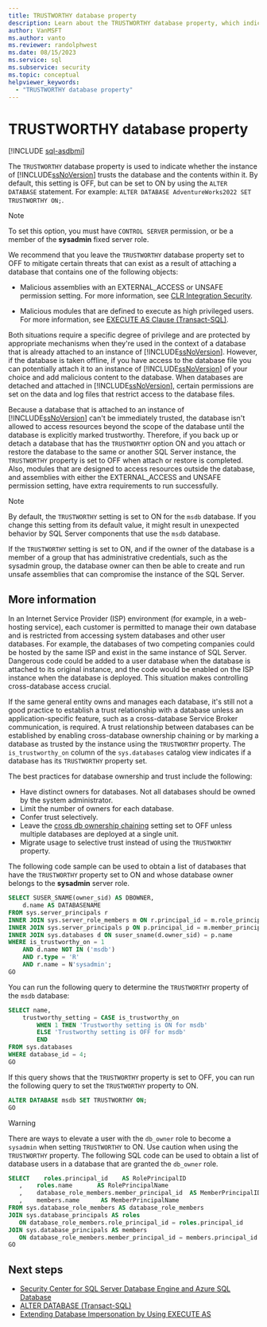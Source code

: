 ```yaml
---
title: TRUSTWORTHY database property
description: Learn about the TRUSTWORTHY database property, which indicates whether the instance of SQL Server trusts the database and its contents. The default is OFF.
author: VanMSFT
ms.author: vanto
ms.reviewer: randolphwest
ms.date: 08/15/2023
ms.service: sql
ms.subservice: security
ms.topic: conceptual
helpviewer_keywords:
  - "TRUSTWORTHY database property"
---
```

# TRUSTWORTHY database property

[!INCLUDE [sql-asdbmi](../../includes/applies-to-version/sql-asdbmi.md)]

The `TRUSTWORTHY` database property is used to indicate whether the instance of [!INCLUDE[ssNoVersion](../../includes/ssnoversion-md.md)] trusts the database and the contents within it. By default, this setting is OFF, but can be set to ON by using the `ALTER DATABASE` statement. For example: `ALTER DATABASE AdventureWorks2022 SET TRUSTWORTHY ON;`.

> [!NOTE]  
> To set this option, you must have `CONTROL SERVER` permission, or be a member of the **sysadmin** fixed server role.


We recommend that you leave the `TRUSTWORTHY` database property set to OFF to mitigate certain threats that can exist as a result of attaching a database that contains one of the following objects:

- Malicious assemblies with an EXTERNAL_ACCESS or UNSAFE permission setting. For more information, see [CLR Integration Security](../../relational-databases/clr-integration/security/clr-integration-security.md).

- Malicious modules that are defined to execute as high privileged users. For more information, see [EXECUTE AS Clause (Transact-SQL)](../../t-sql/statements/execute-as-clause-transact-sql.md).

Both situations require a specific degree of privilege and are protected by appropriate mechanisms when they're used in the context of a database that is already attached to an instance of [!INCLUDE[ssNoVersion](../../includes/ssnoversion-md.md)]. However, if the database is taken offline, if you have access to the database file you can potentially attach it to an instance of [!INCLUDE[ssNoVersion](../../includes/ssnoversion-md.md)] of your choice and add malicious content to the database. When databases are detached and attached in [!INCLUDE[ssNoVersion](../../includes/ssnoversion-md.md)], certain permissions are set on the data and log files that restrict access to the database files.

Because a database that is attached to an instance of [!INCLUDE[ssNoVersion](../../includes/ssnoversion-md.md)] can't be immediately trusted, the database isn't allowed to access resources beyond the scope of the database until the database is explicitly marked trustworthy. Therefore, if you back up or detach a database that has the `TRUSTWORTHY` option ON and you attach or restore the database to the same or another SQL Server instance, the `TRUSTWORTHY` property is set to OFF when attach or restore is completed. Also, modules that are designed to access resources outside the database, and assemblies with either the EXTERNAL_ACCESS and UNSAFE permission setting, have extra requirements to run successfully.

> [!NOTE]  
> By default, the `TRUSTWORTHY` setting is set to ON for the `msdb` database. If you change this setting from its default value, it might result in unexpected behavior by SQL Server components that use the `msdb` database.

If the `TRUSTWORTHY` setting is set to ON, and if the owner of the database is a member of a group that has administrative credentials, such as the sysadmin group, the database owner can then be able to create and run unsafe assemblies that can compromise the instance of the SQL Server.

## More information

In an Internet Service Provider (ISP) environment (for example, in a web-hosting service), each customer is permitted to manage their own database and is restricted from accessing system databases and other user databases. For example, the databases of two competing companies could be hosted by the same ISP and exist in the same instance of SQL Server. Dangerous code could be added to a user database when the database is attached to its original instance, and the code would be enabled on the ISP instance when the database is deployed. This situation makes controlling cross-database access crucial.

If the same general entity owns and manages each database, it's still not a good practice to establish a trust relationship with a database unless an application-specific feature, such as a cross-database Service Broker communication, is required. A trust relationship between databases can be established by enabling cross-database ownership chaining or by marking a database as trusted by the instance using the `TRUSTWORTHY` property. The `is_trustworthy_on` column of the `sys.databases` catalog view indicates if a database has its `TRUSTWORTHY` property set.

The best practices for database ownership and trust include the following:

- Have distinct owners for databases. Not all databases should be owned by the system administrator.
- Limit the number of owners for each database.
- Confer trust selectively.
- Leave the [cross db ownership chaining](../../database-engine/configure-windows/cross-db-ownership-chaining-server-configuration-option.md) setting set to OFF unless multiple databases are deployed at a single unit.
- Migrate usage to selective trust instead of using the `TRUSTWORTHY` property.

The following code sample can be used to obtain a list of databases that have the `TRUSTWORTHY` property set to ON and whose database owner belongs to the **sysadmin** server role.

```sql
SELECT SUSER_SNAME(owner_sid) AS DBOWNER,
    d.name AS DATABASENAME
FROM sys.server_principals r
INNER JOIN sys.server_role_members m ON r.principal_id = m.role_principal_id
INNER JOIN sys.server_principals p ON p.principal_id = m.member_principal_id
INNER JOIN sys.databases d ON suser_sname(d.owner_sid) = p.name
WHERE is_trustworthy_on = 1
    AND d.name NOT IN ('msdb')
    AND r.type = 'R'
    AND r.name = N'sysadmin';
GO
```

You can run the following query to determine the `TRUSTWORTHY` property of the `msdb` database:

```sql
SELECT name,
    trustworthy_setting = CASE is_trustworthy_on
        WHEN 1 THEN 'Trustworthy setting is ON for msdb'
        ELSE 'Trustworthy setting is OFF for msdb'
        END
FROM sys.databases
WHERE database_id = 4;
GO
```

If this query shows that the `TRUSTWORTHY` property is set to OFF, you can run the following query to set the `TRUSTWORTHY` property to ON.

```sql
ALTER DATABASE msdb SET TRUSTWORTHY ON;
GO
```

> [!WARNING]
> There are ways to elevate a user with the `db_owner` role to become a `sysadmin` when setting `TRUSTWORTHY` to ON. Use caution when using the `TRUSTWORTHY` property. The following SQL code can be used to obtain a list of database users in a database that are granted the `db_owner` role.
>
>```sql
>SELECT    roles.principal_id    AS RolePrincipalID
>    ,    roles.name       AS RolePrincipalName
>    ,    database_role_members.member_principal_id  AS MemberPrincipalID
>    ,    members.name      AS MemberPrincipalName
>FROM sys.database_role_members AS database_role_members  
>JOIN sys.database_principals AS roles  
>    ON database_role_members.role_principal_id = roles.principal_id  
>JOIN sys.database_principals AS members  
>    ON database_role_members.member_principal_id = members.principal_id where  roles.name='db_owner' and members.name <>'dbo'
>GO
>```

## Next steps

- [Security Center for SQL Server Database Engine and Azure SQL Database](../../relational-databases/security/security-center-for-sql-server-database-engine-and-azure-sql-database.md)
- [ALTER DATABASE (Transact-SQL)](../../t-sql/statements/alter-database-transact-sql.md)
- [Extending Database Impersonation by Using EXECUTE AS](/previous-versions/sql/sql-server-2008-r2/ms188304(v=sql.105))
